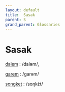 ```yaml
---
layout: default
title:  Sasak
parent: S
grand_parent: Glossaries
---
```


# Sasak


[dalem](https://en.wiktionary.org/wiki/?curid=6271464)
: /daləm/, 

[garem](https://en.wiktionary.org/wiki/?curid=3831400)
: /ɡarəm/

[songket](https://en.wiktionary.org/wiki/?curid=8143857)
: /soŋkɛ̀t/

